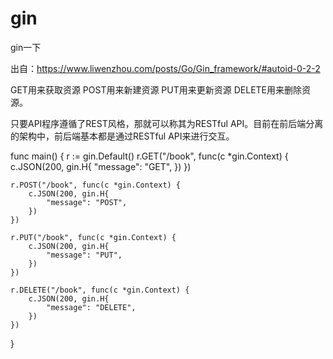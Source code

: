 # gin
gin一下

出自：https://www.liwenzhou.com/posts/Go/Gin_framework/#autoid-0-2-2

GET用来获取资源
POST用来新建资源
PUT用来更新资源
DELETE用来删除资源。

只要API程序遵循了REST风格，那就可以称其为RESTful API。目前在前后端分离的架构中，前后端基本都是通过RESTful API来进行交互。

func main() {
r := gin.Default()
r.GET("/book", func(c *gin.Context) {
c.JSON(200, gin.H{
"message": "GET",
})
})

	r.POST("/book", func(c *gin.Context) {
		c.JSON(200, gin.H{
			"message": "POST",
		})
	})

	r.PUT("/book", func(c *gin.Context) {
		c.JSON(200, gin.H{
			"message": "PUT",
		})
	})

	r.DELETE("/book", func(c *gin.Context) {
		c.JSON(200, gin.H{
			"message": "DELETE",
		})
	})
}